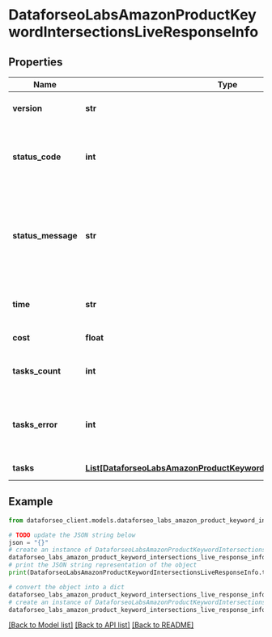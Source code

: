 # DataforseoLabsAmazonProductKeywordIntersectionsLiveResponseInfo


## Properties

Name | Type | Description | Notes
------------ | ------------- | ------------- | -------------
**version** | **str** | the current version of the API | [optional] 
**status_code** | **int** | general status code you can find the full list of the response codes here | [optional] 
**status_message** | **str** | general informational message you can find the full list of general informational messages here | [optional] 
**time** | **str** | total execution time, seconds | [optional] 
**cost** | **float** | total tasks cost, USD | [optional] 
**tasks_count** | **int** | the number of tasks in the tasks array | [optional] 
**tasks_error** | **int** | the number of tasks in the tasks array returned with an error | [optional] 
**tasks** | [**List[DataforseoLabsAmazonProductKeywordIntersectionsLiveTaskInfo]**](DataforseoLabsAmazonProductKeywordIntersectionsLiveTaskInfo.md) | array of tasks | [optional] 

## Example

```python
from dataforseo_client.models.dataforseo_labs_amazon_product_keyword_intersections_live_response_info import DataforseoLabsAmazonProductKeywordIntersectionsLiveResponseInfo

# TODO update the JSON string below
json = "{}"
# create an instance of DataforseoLabsAmazonProductKeywordIntersectionsLiveResponseInfo from a JSON string
dataforseo_labs_amazon_product_keyword_intersections_live_response_info_instance = DataforseoLabsAmazonProductKeywordIntersectionsLiveResponseInfo.from_json(json)
# print the JSON string representation of the object
print(DataforseoLabsAmazonProductKeywordIntersectionsLiveResponseInfo.to_json())

# convert the object into a dict
dataforseo_labs_amazon_product_keyword_intersections_live_response_info_dict = dataforseo_labs_amazon_product_keyword_intersections_live_response_info_instance.to_dict()
# create an instance of DataforseoLabsAmazonProductKeywordIntersectionsLiveResponseInfo from a dict
dataforseo_labs_amazon_product_keyword_intersections_live_response_info_from_dict = DataforseoLabsAmazonProductKeywordIntersectionsLiveResponseInfo.from_dict(dataforseo_labs_amazon_product_keyword_intersections_live_response_info_dict)
```
[[Back to Model list]](../README.md#documentation-for-models) [[Back to API list]](../README.md#documentation-for-api-endpoints) [[Back to README]](../README.md)


